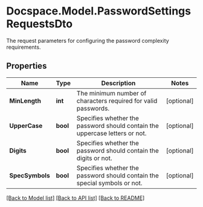 # Docspace.Model.PasswordSettingsRequestsDto
The request parameters for configuring the password complexity requirements.

## Properties

Name | Type | Description | Notes
------------ | ------------- | ------------- | -------------
**MinLength** | **int** | The minimum number of characters required for valid passwords. | [optional] 
**UpperCase** | **bool** | Specifies whether the password should contain the uppercase letters or not. | [optional] 
**Digits** | **bool** | Specifies whether the password should contain the digits or not. | [optional] 
**SpecSymbols** | **bool** | Specifies whether the password should contain the special symbols or not. | [optional] 

[[Back to Model list]](../README.md#documentation-for-models) [[Back to API list]](../README.md#documentation-for-api-endpoints) [[Back to README]](../README.md)

